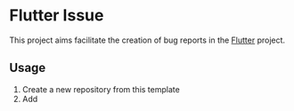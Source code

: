 # Flutter Issue

This project aims facilitate the creation of bug reports in the [Flutter](https://github.com/flutter/flutter/) project.

## Usage

1. Create a new repository from this template
2. Add 